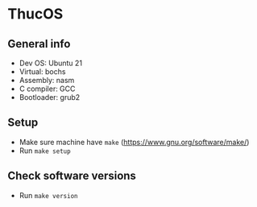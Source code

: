 # ThucOS

## General info

 - Dev OS: Ubuntu 21
 - Virtual: bochs
 - Assembly: nasm
 - C compiler: GCC
 - Bootloader: grub2

## Setup

 - Make sure machine have `make` (https://www.gnu.org/software/make/)
 - Run `make setup`

## Check software versions

 - Run `make version`
